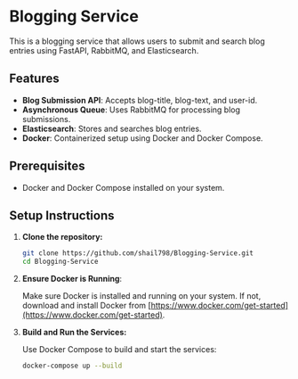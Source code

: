 # Blogging Service

This is a blogging service that allows users to submit and search blog entries using FastAPI, RabbitMQ, and Elasticsearch.

## Features

- **Blog Submission API**: Accepts blog-title, blog-text, and user-id.
- **Asynchronous Queue**: Uses RabbitMQ for processing blog submissions.
- **Elasticsearch**: Stores and searches blog entries.
- **Docker**: Containerized setup using Docker and Docker Compose.

## Prerequisites

- Docker and Docker Compose installed on your system.

## Setup Instructions

1. **Clone the repository:**

   ```bash
   git clone https://github.com/shail798/Blogging-Service.git
   cd Blogging-Service

2. **Ensure Docker is Running**:

   Make sure Docker is installed and running on your system. If not, download and install Docker from [https://www.docker.com/get-started](https://www.docker.com/get-started).

3. **Build and Run the Services:**

   Use Docker Compose to build and start the services:
   ```bash
   docker-compose up --build

   

